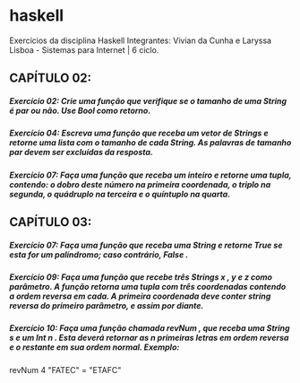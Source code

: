 # haskell
Exercícios da disciplina Haskell
Integrantes: Vivian da Cunha e Laryssa Lisboa - Sistemas para Internet | 6 ciclo.

## CAPÍTULO 02:
##### Exercício 02: Crie uma função que verifique se o tamanho de uma String é par ou não. Use Bool como retorno.
##### Exercício 04: Escreva uma função que receba um vetor de Strings e retorne uma lista com o tamanho de cada String. As palavras de tamanho par devem ser excluídas da resposta.
##### Exercício 07:  Faça uma função que receba um inteiro e retorne uma tupla, contendo: o dobro deste número na primeira coordenada, o triplo na segunda, o quádruplo na terceira e o quíntuplo na quarta.
 
## CAPÍTULO 03:
##### Exercício 07: Faça uma função que receba uma String e retorne True se esta for um palíndromo; caso contrário, False .
##### Exercício 09: Faça uma função que recebe três Strings x , y e z como parâmetro. A função retorna uma tupla com três coordenadas contendo a ordem reversa em cada. A primeira coordenada deve conter string reversa do primeiro parâmetro, e assim por diante.
##### Exercício 10: Faça uma função chamada revNum , que receba uma String s e um Int n . Esta deverá retornar as n primeiras letras em ordem reversa e o restante em sua ordem normal. Exemplo:
revNum 4 "FATEC" = "ETAFC"
 
